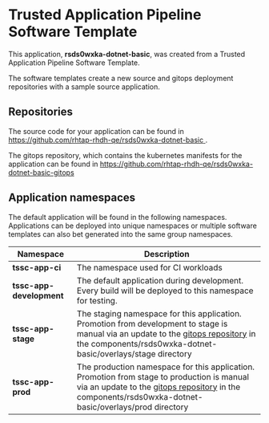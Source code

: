 # Trusted Application Pipeline Software Template

This application, **rsds0wxka-dotnet-basic**, was created from a Trusted Application Pipeline Software Template.

The software templates create a new source and gitops deployment repositories with a sample source application. 

## Repositories

The source code for your application can be found in [https://github.com/rhtap-rhdh-qe/rsds0wxka-dotnet-basic ](https://github.com/rhtap-rhdh-qe/rsds0wxka-dotnet-basic ).
 
The gitops repository, which contains the kubernetes manifests for the application can be found in 
[https://github.com/rhtap-rhdh-qe/rsds0wxka-dotnet-basic-gitops ](https://github.com/rhtap-rhdh-qe/rsds0wxka-dotnet-basic-gitops ) 

## Application namespaces 

The default application will be found in the following namespaces. Applications can be deployed into unique namespaces or multiple software templates can also bet generated into the same group namespaces.  

|  Namespace   |  Description   |  
| -------- | -------- |
| **tssc-app-ci** | The namespace used for CI workloads |
| **tssc-app-development** | The default application during development. Every build will be deployed to this namespace for testing. |
| **tssc-app-stage** | The staging namespace for this application. Promotion from development to stage is manual via an update to the [gitops repository](https://github.com/rhtap-rhdh-qe/rsds0wxka-dotnet-basic-gitops ) in the components/rsds0wxka-dotnet-basic/overlays/stage directory |
| **tssc-app-prod** | The production namespace for this application. Promotion from stage to production is manual via an update to the [gitops repository](https://github.com/rhtap-rhdh-qe/rsds0wxka-dotnet-basic-gitops ) in the components/rsds0wxka-dotnet-basic/overlays/prod directory |